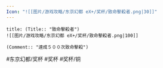 ```yaml
---
Icon: "![[图片/游戏攻略/东京幻都 eX+/奖杯/致命擊殺者.png|30]]"
---
```

```ad-common-bronze-trophy
title: (Title:: "致命擊殺者")
![[图片/游戏攻略/东京幻都 eX+/奖杯/致命擊殺者.png|100]]

(Comment:: "達成５００次致命擊殺")
```

#东京幻都/奖杯 #奖杯 #奖杯/铜
